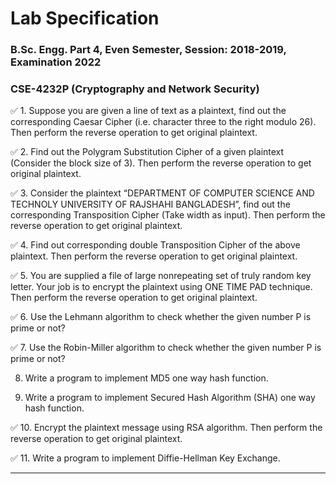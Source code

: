 # Lab Specification
### B.Sc. Engg. Part 4, Even Semester, Session: 2018-2019, Examination 2022
### CSE-4232P (Cryptography and Network Security)


✅ 1. Suppose you are given a line of text as a plaintext, find out the corresponding Caesar Cipher (i.e. character three to the right modulo 26). Then perform the reverse operation to get original plaintext.

✅ 2. Find out the Polygram Substitution Cipher of a given plaintext (Consider the block size of 3). Then perform the reverse operation to get original plaintext. 

✅ 3. Consider the plaintext “DEPARTMENT OF COMPUTER SCIENCE AND TECHNOLY UNIVERSITY OF RAJSHAHI BANGLADESH”, find out the corresponding Transposition Cipher (Take width as input). Then perform the reverse operation to get original plaintext.

✅ 4. Find out corresponding double Transposition Cipher of the above plaintext. Then perform the reverse operation to get original plaintext.

✅ 5. You are supplied a file of large nonrepeating set of truly random key letter. Your job is to encrypt the plaintext using ONE TIME PAD technique. Then perform the reverse operation to get original plaintext.

✅ 6. Use the Lehmann algorithm to check whether the given number P is prime or not?

✅ 7. Use the Robin-Miller algorithm to check whether the given number P is prime or not?  

8. Write a program to implement MD5 one way hash function.

9. Write a program to implement Secured Hash Algorithm (SHA) one way hash function.

✅ 10. Encrypt the plaintext message using RSA algorithm. Then perform the reverse operation to get original plaintext.

✅ 11. Write a program to implement Diffie-Hellman Key Exchange.

---
